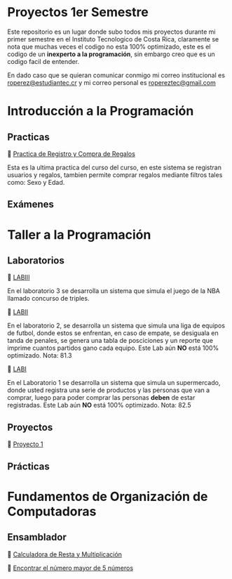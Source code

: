 # Proyectos 1er Semestre
Este repositorio es un lugar donde subo todos mis proyectos durante mi primer semestre en el Instituto Tecnologico de Costa Rica, claramente se nota que muchas veces el codigo no esta 100% optimizado, este es el codigo de un **inexperto a la programación**, sin embargo creo que es un codigo facil de entender.

En dado caso que se quieran comunicar conmigo mi correo institucional es roperez@estudiantec.cr y mi correo personal es ropereztec@gmail.com

# Introducción a la Programación
## Practicas
🌟 [Practica de Registro y Compra de Regalos](https://github.com/ropereztec/Proyectos-1er-Semestre/blob/main/Laboratorio%203%20(Taller%20de%20Programaci%C3%B3n).py)

Esta es la ultima practica del curso del curso, en este sistema se registran usuarios y regalos, tambien permite comprar regalos mediante filtros tales como: Sexo y Edad.

## Exámenes

# Taller a la Programación
## Laboratorios
🌟 [LABIII](https://github.com/ropereztec/Proyectos-1er-Semestre/blob/main/Laboratorio%203%20(Taller%20de%20Programaci%C3%B3n).py)

En el laboratorio 3 se desarrolla un sistema que simula el juego de la NBA llamado concurso de triples.

🌟 [LABII](https://github.com/ropereztec/Proyectos-1er-Semestre/blob/main/Lab%20II.py)

En el laboratorio 2, se desarrolla un sistema que simula una liga de equipos de futbol, donde estos se enfrentan, en caso de empate, se desiguala en tanda de penales, se genera una tabla de posciciones y un reporte que imprime cuantos partidos gano cada equipo. Este Lab aún **NO** está 100% optimizado. Nota: 81.3

🌟 [LABI](https://github.com/ropereztec/Proyectos-1er-Semestre/blob/main/Lab1.py)

En el Laboratorio 1 se desarrolla un sistema que simula un supermercado, donde usted registra una serie de productos y las personas que van a comprar, luego para poder comprar las personas **deben** de estar registradas. Este Lab aún **NO** está 100% optimizado. Nota: 82.5

## Proyectos
🌟 [Proyecto 1](https://github.com/ropereztec/Proyectos-1er-Semestre/blob/main/proy.py)


## Prácticas

# Fundamentos de Organización de Computadoras
## Ensamblador
🌟 [Calculadora de Resta y Multiplicación](https://github.com/ropereztec/Proyectos-1er-Semestre/blob/main/Calculadora%20de%20Resta%20y%20multiplicacion%20de%20un%20digito.asm)

🌟 [Encontrar el número mayor de 5 números](https://github.com/ropereztec/Proyectos-1er-Semestre/blob/main/num%20mayor.asm)
